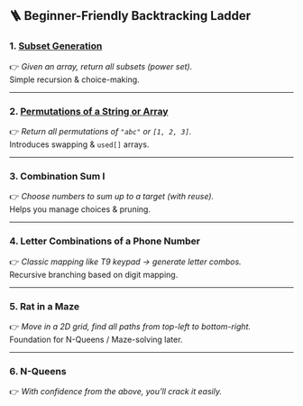 ## 🪜 Beginner-Friendly Backtracking Ladder

### 1. [Subset Generation](https://github.com/harikrishnapanicker/LetsLearn/blob/main/BackTracking/SubsetGeneration.java)
👉 *Given an array, return all subsets (power set).*  
Simple recursion & choice-making.

---

### 2. [Permutations of a String or Array](https://github.com/harikrishnapanicker/LetsLearn/blob/main/BackTracking/Permutations.java)
👉 *Return all permutations of `"abc"` or `[1, 2, 3]`.*  
Introduces swapping & `used[]` arrays.

---

### 3. Combination Sum I
👉 *Choose numbers to sum up to a target (with reuse).*  
Helps you manage choices & pruning.

---

### 4. Letter Combinations of a Phone Number
👉 *Classic mapping like T9 keypad → generate letter combos.*  
Recursive branching based on digit mapping.

---

### 5. Rat in a Maze
👉 *Move in a 2D grid, find all paths from top-left to bottom-right.*  
Foundation for N-Queens / Maze-solving later.

---

### 6. N-Queens
👉 *With confidence from the above, you’ll crack it easily.*
